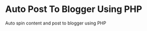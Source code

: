 Auto Post To Blogger Using PHP
====================

Auto spin content and post to blogger using PHP

